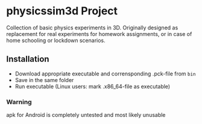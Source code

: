 # physicssim3d Project
Collection of basic physics experiments in 3D. Originally designed as replacement for real experiments for homework assignments, or in case of home schooling or lockdown scenarios. 
## Installation
- Download appropriate executable  and corrensponding .pck-file from `bin`
- Save in the same folder
- Run executable (Linux users: mark .x86_64-file as executable)
### Warning
apk for Android is completely untested and most likely unusable
